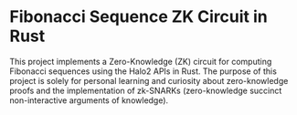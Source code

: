 # Fibonacci Sequence ZK Circuit in Rust

This project implements a Zero-Knowledge (ZK) circuit for computing Fibonacci sequences using the Halo2 APIs in Rust. The purpose of this project is solely for personal learning and curiosity about zero-knowledge proofs and the implementation of zk-SNARKs (zero-knowledge succinct non-interactive arguments of knowledge).